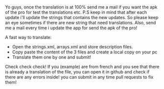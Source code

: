 Yo guys, once the translation is at 100% send me a mail if you want the apk of the pro for test the translations etc.
P.S keep in mind that after each update i'll update the strings that contains the new updates. So please keep an eye sometimes if there are new string that need translations.
Also, send me a mail every time i update the app for send the apk of the pro!

A fast way to translate:
- Open the strings.xml, arrays.xml and store description files.
- Copy paste the content of the 3 files and create a local copy on your pc
- Translate them one by one and submit!

Check check check!
If you (example) are from french and you see that there is already a translation of the file, you can open it in github and check
if there are any errors inside! you can submit in any time pull requests to fix them!